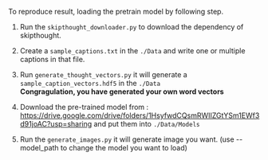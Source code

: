 To reproduce result, loading the pretrain model by following step.

1. Run the `skipthought_downloader.py` to download the dependency of skipthought.
2. Create a `sample_captions.txt` in the `./Data` and write one or multiple captions in that file.
3. Run `generate_thought_vectors.py` it will generate a `sample_caption_vectors.hdf5` in the `./Data`  
**Congragulation, you have generated your own word vectors**
4. Download the pre-trained model from : 
	https://drive.google.com/drive/folders/1HsyfwdCQsmRWIIZGtYSm1EWf3d91joAC?usp=sharing
	and put them into `./Data/Models`

5. Run the `generate_images.py` it will generate image you want.
(use --model_path to change the model you want to load)
